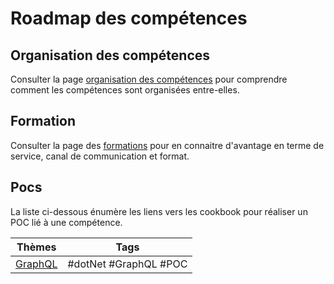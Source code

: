 # Roadmap des compétences

## Organisation des compétences

Consulter la page [organisation des compétences](1%20-%20Organisation%20des%20compétences.md) pour comprendre comment les compétences sont organisées entre-elles.

## Formation

Consulter la page des [formations](Formation.md) pour en connaitre d'avantage en terme de service, canal de communication et format.

## Pocs

La liste ci-dessous énumère les liens vers les cookbook pour réaliser un POC lié à une compétence.

| Thèmes | Tags |
|--|--|
| [GraphQL](themes/GraphQL/GraphQL.md) | #dotNet #GraphQL #POC |

